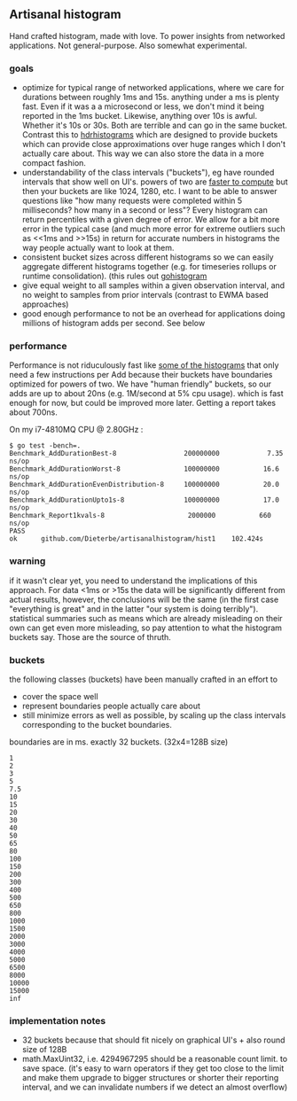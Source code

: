 ## Artisanal histogram


Hand crafted histogram, made with love. To power insights from networked applications.  Not general-purpose.
Also somewhat experimental.


### goals

* optimize for typical range of networked applications, where we care for durations between roughly 1ms and 15s.
  anything under a ms is plenty fast.  Even if it was a a microsecond or less, we don't mind it being reported in the 1ms bucket.
  Likewise, anything over 10s is awful.  Whether it's 10s or 30s. Both are terrible and can go in the same bucket.
  Contrast this to [hdrhistograms](https://github.com/codahale/hdrhistogram) which are designed to provide buckets which can provide close approximations over huge ranges which I don't actually care about.
  This way we can also store the data in a more compact fashion.
* understandability of the class intervals ("buckets"), eg have rounded intervals that show well on UI's.
  powers of two are [faster to compute](http://pvk.ca/Blog/2015/06/27/linear-log-bucketing-fast-versatile-simple/) but then your buckets are like 1024, 1280, etc.
  I want to be able to answer questions like "how many requests were completed within 5 milliseconds? how many in a second or less"?
  Every histogram can return percentiles with a given degree of error.
  We allow for a bit more error in the typical case (and much more error for extreme outliers such as <<1ms and >>15s) in return for accurate numbers in histograms the way people actually want to look at them.
* consistent bucket sizes across different histograms so we can easily aggregate different histograms together (e.g. for timeseries rollups or runtime consolidation).
(this rules out [gohistogram](https://github.com/VividCortex/gohistogram)
* give equal weight to all samples within a given observation interval, and no weight to samples from prior intervals (contrast to EWMA based approaches)
* good enough performance to not be an overhead for applications doing millions of histogram adds per second.  See below

### performance

Performance is not riduculously fast like [some of the histograms](https://github.com/dgryski/go-linlog) that only need a few instructions per Add because their buckets have boundaries optimized for powers of two.  We have "human friendly" buckets, so our adds are up to about 20ns (e.g. 1M/second at 5% cpu usage).  which is fast enough for now, but could be improved more later.
Getting a report takes about 700ns.

On my i7-4810MQ CPU @ 2.80GHz : 

```
$ go test -bench=.
Benchmark_AddDurationBest-8               	200000000	         7.35 ns/op
Benchmark_AddDurationWorst-8              	100000000	        16.6 ns/op
Benchmark_AddDurationEvenDistribution-8   	100000000	        20.0 ns/op
Benchmark_AddDurationUpto1s-8             	100000000	        17.0 ns/op
Benchmark_Report1kvals-8                  	 2000000	       660 ns/op
PASS
ok  	github.com/Dieterbe/artisanalhistogram/hist1	102.424s
```
### warning

if it wasn't clear yet, you need to understand the implications of this approach. For data <1ms or >15s the data will be significantly different from actual results, however, the conclusions
will be the same (in the first case "everything is great" and in the latter "our system is doing terribly"). statistical summaries such as means which are already misleading on their own can get even more misleading, so pay attention to what the histogram buckets say. Those are the source of thruth.


### buckets

the following classes (buckets) have been manually crafted in an effort to
* cover the space well
* represent boundaries people actually care about
* still minimize errors as well as possible, by scaling up the class intervals corresponding to the bucket boundaries.

boundaries are in ms.
exactly 32 buckets. (32x4=128B size)

```
1
2
3
5
7.5
10
15
20
30
40
50
65
80
100
150
200
300
400
500
650
800
1000
1500
2000
3000
4000
5000
6500
8000
10000
15000
inf
```

### implementation notes

* 32 buckets because that should fit nicely on graphical UI's + also round size of 128B
* math.MaxUint32, i.e. 4294967295 should be a reasonable count limit. to save space.
  (it's easy to warn operators if they get too close to the limit and make them upgrade to bigger structures
  or shorter their reporting interval, and we can invalidate numbers if we detect an almost overflow)
